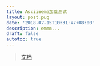```yaml
---
title: Asciinema加载测试
layout: post.pug
date: '2018-07-15T10:31:47+08:00'
description: emmm...
draft: false
autotoc: true
---
```

> [文档](https://asciinema.org/docs/embedding)

<script src="https://asciinema.org/a/UBh5l8QwJ5EB7HUNX7IWC05hM.js" id="asciicast-UBh5l8QwJ5EB7HUNX7IWC05hM" async></script>
